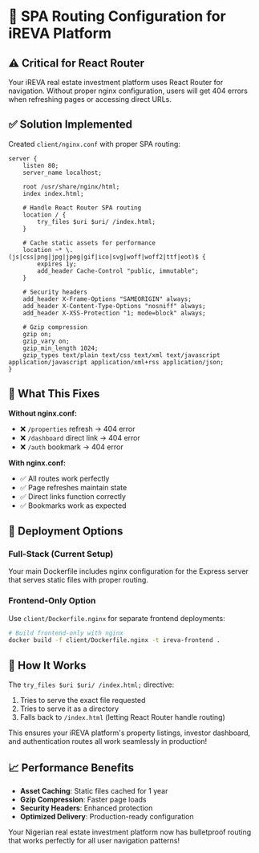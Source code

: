# 🔄 SPA Routing Configuration for iREVA Platform

## ⚠️ **Critical for React Router**

Your iREVA real estate investment platform uses React Router for navigation. Without proper nginx configuration, users will get 404 errors when refreshing pages or accessing direct URLs.

## ✅ **Solution Implemented**

Created `client/nginx.conf` with proper SPA routing:

```nginx
server {
    listen 80;
    server_name localhost;

    root /usr/share/nginx/html;
    index index.html;

    # Handle React Router SPA routing
    location / {
        try_files $uri $uri/ /index.html;
    }

    # Cache static assets for performance
    location ~* \.(js|css|png|jpg|jpeg|gif|ico|svg|woff|woff2|ttf|eot)$ {
        expires 1y;
        add_header Cache-Control "public, immutable";
    }

    # Security headers
    add_header X-Frame-Options "SAMEORIGIN" always;
    add_header X-Content-Type-Options "nosniff" always;
    add_header X-XSS-Protection "1; mode=block" always;

    # Gzip compression
    gzip on;
    gzip_vary on;
    gzip_min_length 1024;
    gzip_types text/plain text/css text/xml text/javascript application/javascript application/xml+rss application/json;
}
```

## 🎯 **What This Fixes**

**Without nginx.conf:**
- ❌ `/properties` refresh → 404 error
- ❌ `/dashboard` direct link → 404 error  
- ❌ `/auth` bookmark → 404 error

**With nginx.conf:**
- ✅ All routes work perfectly
- ✅ Page refreshes maintain state
- ✅ Direct links function correctly
- ✅ Bookmarks work as expected

## 🚀 **Deployment Options**

### **Full-Stack (Current Setup)**
Your main Dockerfile includes nginx configuration for the Express server that serves static files with proper routing.

### **Frontend-Only Option**
Use `client/Dockerfile.nginx` for separate frontend deployments:

```bash
# Build frontend-only with nginx
docker build -f client/Dockerfile.nginx -t ireva-frontend .
```

## 🔧 **How It Works**

The `try_files $uri $uri/ /index.html;` directive:
1. Tries to serve the exact file requested
2. Tries to serve it as a directory
3. Falls back to `/index.html` (letting React Router handle routing)

This ensures your iREVA platform's property listings, investor dashboard, and authentication routes all work seamlessly in production!

## 📈 **Performance Benefits**

- **Asset Caching**: Static files cached for 1 year
- **Gzip Compression**: Faster page loads
- **Security Headers**: Enhanced protection
- **Optimized Delivery**: Production-ready configuration

Your Nigerian real estate investment platform now has bulletproof routing that works perfectly for all user navigation patterns!